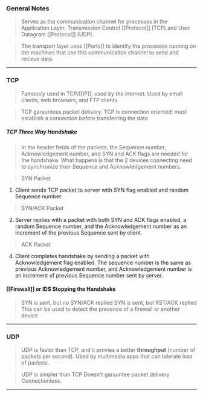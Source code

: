 
### General Notes

> Serves as the communication channel for processes in the Application Layer.
> Transmission Control [[Protocol]] (TCP) and User Datagram [[Protocol]] (UDP).

> The transport layer uses [[Ports]] to identify the processes running on the machines that use this communication channel to send and recieve data.

---

### TCP

> Famously used in TCP/[[IP]], used by the internet.
> Used by email clients, web browsers, and FTP clients

>TCP garauntees packet delivery.
>TCP is connection oriented: must establish a connection before transferring the data


##### TCP Three Way Handshake

> In the header fields of the packets, the Sequence number, Acknowledgement number, and SYN and ACK flags are needed for the handshake.
> What happens is that the 2 devices connecting need to synchronize their Sequence and Acknowledgement numbers.

> SYN Packet
1. Client sends TCP packet to server with SYN flag enabled and random Sequence number. 

> SYN/ACK Packet
2. Server replies with a packet with both SYN and ACK flags enabled, a random Sequence number, and the Acknowledgement number as an increment of the previous Sequence sent by client.

> ACK Packet
4. Client completes handshake by sending a packet with Acknowledgement flag enabled. The sequence number is the same as previous Acknowledgement number, and Acknowledgement number is an increment of previous Sequence number sent by server.

#### [[Firewall]] or IDS Stopping the Handshake

>  SYN is sent, but no SYN/ACK replied
>  SYN is sent, but RST/ACK replied
>  This can be used to detect the presence of a firewall or another device

---

### UDP

> UDP is faster than TCP, and it provies a better **throughput** (number of packets per second).
> Used by multimedia apps that can tolerate loss of packets.

> UDP is simpler than TCP
> Doesn't garauntee packet delivery
> Connectionless.

---
